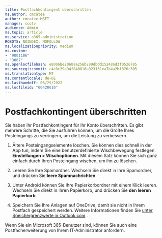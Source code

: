 ```yaml
---
title: Postfachkontingent überschritten
ms.author: cmcatee
author: cmcatee-MSFT
manager: scotv
audience: Admin
ms.topic: article
ms.service: o365-administration
ROBOTS: NOINDEX, NOFOLLOW
ms.localizationpriority: medium
ms.custom:
- "9001106"
- "3067"
ms.openlocfilehash: e8006be20689a256b289dbdd152486d3f0526785
ms.sourcegitcommit: c4e8c29a94f840816a023131ea7b4a2bf876c305
ms.translationtype: MT
ms.contentlocale: de-DE
ms.lasthandoff: 06/29/2022
ms.locfileid: "66420610"
---
```

# <a name="mailbox-quota-exceeded"></a>Postfachkontingent überschritten

Sie haben Ihr Postfachkontingent für Ihr Konto überschritten. Es gibt mehrere Schritte, die Sie ausführen können, um die Größe Ihres Posteingangs zu verringern, um die Leistung zu verbessern.

1. Ältere Posteingangselemente löschen. Sie können dies schnell in der App tun, indem Sie eine benutzerdefinierte Wischbewegung festlegen: **Einstellungen > Wischoptionen**. Mit diesem Satz können Sie sich ganz einfach durch Ihren Posteingang wischen, um ihn zu löschen.

2. Leeren Sie Ihre Spamordner. Wechseln Sie direkt in Ihre Spamordner, und drücken Sie **leere Spamnachrichten**.

3. Unter Android können Sie Ihre Papierkorbordner mit einem Klick leeren. Wechseln Sie direkt in Ihren Papierkorb, und drücken Sie **den leeren Papierkorb**. 

4. Speichern Sie Ihre Anlagen auf OneDrive, damit sie nicht in Ihrem Postfach gespeichert werden. Weitere Informationen finden Sie [unter Speichergrenzwerte in Outlook.com](https://support.office.com/article/storage-limits-in-outlook-com-7ac99134-69e5-4619-ac0b-2d313bba5e9e) . 

Wenn Sie ein Microsoft 365-Benutzer sind, können Sie auch eine Postfacherweiterung von Ihrem IT-Administrator anfordern.